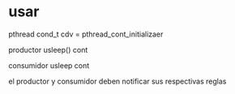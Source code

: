# usar

pthread cond_t cdv = pthread_cont_initializaer


productor
usleep()
cont

consumidor
usleep
cont

el productor y consumidor deben notificar sus respectivas reglas
